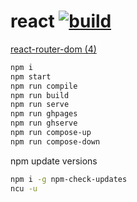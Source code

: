 # react [![build](https://travis-ci.org/daggerok/react.svg?branch=master)](https://travis-ci.org/daggerok/react)

[react-router-dom (4)](https://reacttraining.com/react-router/web/guides/quick-start)

```bash
npm i
npm start
npm run compile
npm run build
npm run serve
npm run ghpages
npm run ghserve
npm run compose-up
npm run compose-down
```

npm update versions

```bash
npm i -g npm-check-updates
ncu -u
```

